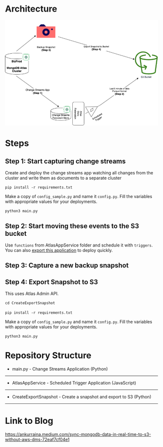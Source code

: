 # Architecture

![Architecture](DMSReplaceSystem.png)

# Steps

## Step 1: Start capturing change streams

Create and deploy the change streams app watching all changes from the cluster and write them as documents to a separate cluster

```
pip install -r requirements.txt
```

Make a copy of `config_sample.py` and name it `config.py`. Fill the variables with appropriate values for your deployments.

```
python3 main.py
```

## Step 2: Start moving these events to the S3 bucket

Use `functions` from AtlasAppService folder and schedule it with `triggers`. You can also [export this application](https://www.mongodb.com/docs/atlas/app-services/manage-apps/configure/export-app/) to deploy quickly.

## Step 3: Capture a new backup snapshot

## Step 4: Export Snapshot to S3

This uses Atlas Admin API.

```
cd CreateExportSnapshot

pip install -r requirements.txt
```

Make a copy of `config_sample.py` and name it `config.py`. Fill the variables with appropriate values for your deployments.

```
python3 main.py
```

# Repository Structure

- main.py - Change Streams Application (Python)

---

- AtlasAppService - Scheduled Trigger Application (JavaScript)

---

- CreateExportSnapshot - Create a snapshot and export to S3 (Python)

---

# Link to Blog

https://ankurraina.medium.com/sync-mongodb-data-in-real-time-to-s3-without-aws-dms-72eaf7cf04e1
